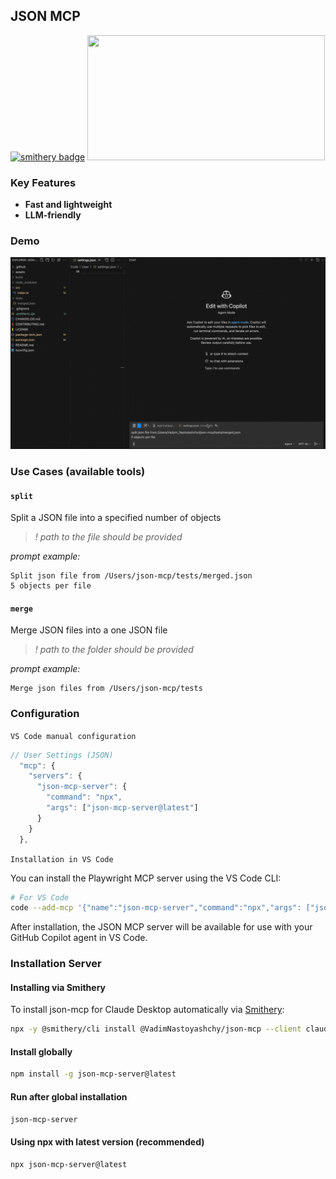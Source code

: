 ## JSON MCP
[![smithery badge](https://smithery.ai/badge/@VadimNastoyashchy/json-mcp)](https://smithery.ai/server/@VadimNastoyashchy/json-mcp)
<a href="https://glama.ai/mcp/servers/@VadimNastoyashchy/json-mcp">
  <img width="380" height="200" src="https://glama.ai/mcp/servers/@VadimNastoyashchy/json-mcp/badge" />
</a>

### Key Features

- **Fast and lightweight**
- **LLM-friendly**


### Demo

![til](./assets/split-demo.gif)

### Use Cases (available tools)

#### `split`

Split a JSON file into a specified number of objects

> _! path to the file should be provided_

_prompt example:_

```
Split json file from /Users/json-mcp/tests/merged.json
5 objects per file
```

#### `merge`

Merge JSON files into a one JSON file

> _! path to the folder should be provided_

_prompt example:_

```
Merge json files from /Users/json-mcp/tests
```


### Configuration

`VS Code manual configuration`

```js
// User Settings (JSON)
  "mcp": {
    "servers": {
      "json-mcp-server": {
        "command": "npx",
        "args": ["json-mcp-server@latest"]
      }
    }
  },
```
`Installation in VS Code`

You can install the Playwright MCP server using the VS Code CLI:

```bash
# For VS Code
code --add-mcp '{"name":"json-mcp-server","command":"npx","args": ["json-mcp-server@latest"]}'
```

After installation, the JSON MCP server will be available for use with your GitHub Copilot agent in VS Code.

### Installation Server

#### Installing via Smithery

To install json-mcp for Claude Desktop automatically via [Smithery](https://smithery.ai/server/@VadimNastoyashchy/json-mcp):

```bash
npx -y @smithery/cli install @VadimNastoyashchy/json-mcp --client claude
```

#### Install globally

```bash
npm install -g json-mcp-server@latest
```

#### Run after global installation

```bash
json-mcp-server
```

#### Using npx with latest version (recommended)

```bash
npx json-mcp-server@latest
```
